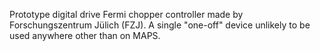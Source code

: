 Prototype digital drive Fermi chopper controller made by Forschungszentrum Jülich (FZJ).  A single "one-off" device unlikely to be used anywhere other than on MAPS.